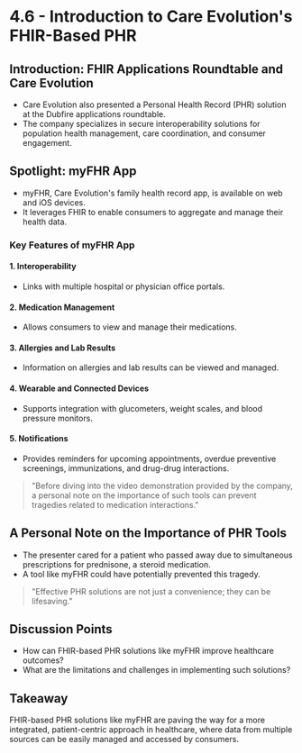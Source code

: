 # 4.6 - Introduction to Care Evolution's FHIR-Based PHR

## Introduction: FHIR Applications Roundtable and Care Evolution
- Care Evolution also presented a Personal Health Record (PHR) solution at the Dubfire applications roundtable.
- The company specializes in secure interoperability solutions for population health management, care coordination, and consumer engagement.

## Spotlight: myFHR App
- myFHR, Care Evolution's family health record app, is available on web and iOS devices.
- It leverages FHIR to enable consumers to aggregate and manage their health data.

### Key Features of myFHR App

#### 1. Interoperability
- Links with multiple hospital or physician office portals.

#### 2. Medication Management
- Allows consumers to view and manage their medications.

#### 3. Allergies and Lab Results
- Information on allergies and lab results can be viewed and managed.

#### 4. Wearable and Connected Devices
- Supports integration with glucometers, weight scales, and blood pressure monitors.

#### 5. Notifications
- Provides reminders for upcoming appointments, overdue preventive screenings, immunizations, and drug-drug interactions.
> "Before diving into the video demonstration provided by the company, a personal note on the importance of such tools can prevent tragedies related to medication interactions."

## A Personal Note on the Importance of PHR Tools
- The presenter cared for a patient who passed away due to simultaneous prescriptions for prednisone, a steroid medication.
- A tool like myFHR could have potentially prevented this tragedy.
> "Effective PHR solutions are not just a convenience; they can be lifesaving."


## Discussion Points
- How can FHIR-based PHR solutions like myFHR improve healthcare outcomes?
- What are the limitations and challenges in implementing such solutions?

## Takeaway
FHIR-based PHR solutions like myFHR are paving the way for a more integrated, patient-centric approach in healthcare, where data from multiple sources can be easily managed and accessed by consumers.

